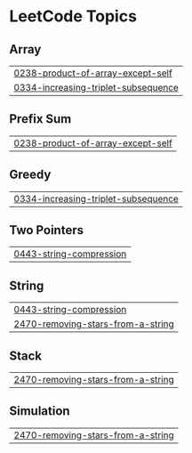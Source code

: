 

<!---LeetCode Topics Start-->
# LeetCode Topics
## Array
|  |
| ------- |
| [0238-product-of-array-except-self](https://github.com/karanmaheshwari16/LeetCode-75/tree/master/0238-product-of-array-except-self) |
| [0334-increasing-triplet-subsequence](https://github.com/karanmaheshwari16/LeetCode-75/tree/master/0334-increasing-triplet-subsequence) |
## Prefix Sum
|  |
| ------- |
| [0238-product-of-array-except-self](https://github.com/karanmaheshwari16/LeetCode-75/tree/master/0238-product-of-array-except-self) |
## Greedy
|  |
| ------- |
| [0334-increasing-triplet-subsequence](https://github.com/karanmaheshwari16/LeetCode-75/tree/master/0334-increasing-triplet-subsequence) |
## Two Pointers
|  |
| ------- |
| [0443-string-compression](https://github.com/karanmaheshwari16/LeetCode-75/tree/master/0443-string-compression) |
## String
|  |
| ------- |
| [0443-string-compression](https://github.com/karanmaheshwari16/LeetCode-75/tree/master/0443-string-compression) |
| [2470-removing-stars-from-a-string](https://github.com/karanmaheshwari16/LeetCode-75/tree/master/2470-removing-stars-from-a-string) |
## Stack
|  |
| ------- |
| [2470-removing-stars-from-a-string](https://github.com/karanmaheshwari16/LeetCode-75/tree/master/2470-removing-stars-from-a-string) |
## Simulation
|  |
| ------- |
| [2470-removing-stars-from-a-string](https://github.com/karanmaheshwari16/LeetCode-75/tree/master/2470-removing-stars-from-a-string) |
<!---LeetCode Topics End-->
